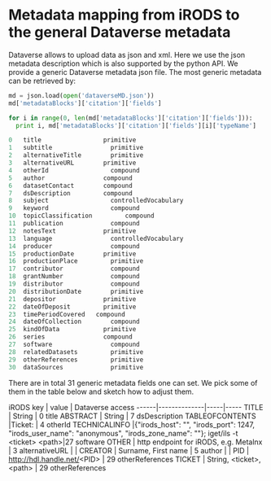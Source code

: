 # Metadata mapping from iRODS to the general Dataverse metadata

Dataverse allows to upload data as json and xml. Here we use the json metadata description which is also supported by the python API.
We provide a generic Dataverse metadata json file. The most generic metadata can be retrieved by:

```py 
md = json.load(open('dataverseMD.json'))
md['metadataBlocks']['citation']['fields']

for i in range(0, len(md['metadataBlocks']['citation']['fields'])):
  print i, md['metadataBlocks']['citation']['fields'][i]['typeName']

0 	title 		          primitive
1 	subtitle 		        primitive
2 	alternativeTitle 		primitive
3 	alternativeURL 		  primitive
4 	otherId 		        compound
5 	author 		          compound
6 	datasetContact 		  compound
7 	dsDescription 		  compound
8 	subject 		        controlledVocabulary
9 	keyword 		        compound
10 	topicClassification 		compound
11 	publication 		    compound
12 	notesText 		      primitive
13 	language 		        controlledVocabulary
14 	producer 		        compound
15 	productionDate 		  primitive
16 	productionPlace 		primitive
17 	contributor 		    compound
18 	grantNumber 		    compound
19 	distributor 		    compound
20 	distributionDate 		primitive
21 	depositor 		      primitive
22 	dateOfDeposit 		  primitive
23 	timePeriodCovered   compound
24 	dateOfCollection 		compound
25 	kindOfData 		      primitive
26 	series 		          compound
27 	software 		        compound
28 	relatedDatasets 		primitive
29 	otherReferences 		primitive
30 	dataSources 		    primitive
```
There are in total 31 generic metadata fields one can set. We pick some of them in the table below and sketch how to adjust them.

iRODS key | value | Dataverse access 
------|--------------|-----|-----
TITLE | String | 0  title
ABSTRACT  | String  | 7   dsDescription
TABLEOFCONTENTS |Ticket: <ticket> |  4 	otherId
TECHNICALINFO |{"irods_host": "", "irods_port": 1247, "irods_user_name": "anonymous", "irods_zone_name": ""}; iget/ils -t \<ticket\> \<path\>|27 	software
OTHER | http endpoint for iRODS, e.g. Metalnx | 3 alternativeURL
  | |
CREATOR | Surname, First name  | 5 	author
  | |
PID | http://hdl.handle.net/<PID\> | 29 	otherReferences
TICKET  |  String, \<ticket\>, \<path\> | 29 	otherReferences

